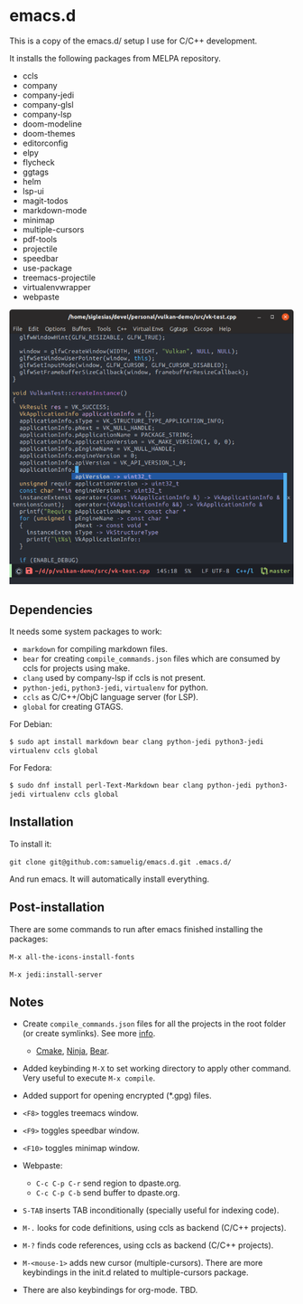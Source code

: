 # emacs.d

This is a copy of the emacs.d/ setup I use for C/C++ development.

It installs the following packages from MELPA repository.

* ccls
* company
* company-jedi
* company-glsl
* company-lsp
* doom-modeline
* doom-themes
* editorconfig
* elpy
* flycheck
* ggtags
* helm
* lsp-ui
* magit-todos
* markdown-mode
* minimap
* multiple-cursors
* pdf-tools
* projectile
* speedbar
* use-package
* treemacs-projectile
* virtualenvwrapper
* webpaste

![Emacs screenshot](https://raw.githubusercontent.com/samuelig/emacs.d/master/emacs-screenshot.png)

## Dependencies

It needs some system packages to work:

* ```markdown``` for compiling markdown files.
* ```bear``` for creating ```compile_commands.json``` files which are consumed by ccls for projects using make.
* ```clang``` used by company-lsp if ccls is not present.
* ```python-jedi```, ```python3-jedi```, ```virtualenv``` for python.
* ```ccls``` as C/C++/ObjC language server (for LSP).
* ```global``` for creating GTAGS.

For Debian:

```
$ sudo apt install markdown bear clang python-jedi python3-jedi virtualenv ccls global
```

For Fedora:

```
$ sudo dnf install perl-Text-Markdown bear clang python-jedi python3-jedi virtualenv ccls global
```

## Installation

To install it:

```git clone git@github.com:samuelig/emacs.d.git .emacs.d/```

And run emacs. It will automatically install everything.

## Post-installation

There are some commands to run after emacs finished installing the packages:

```M-x all-the-icons-install-fonts```

```M-x jedi:install-server```

## Notes

* Create ```compile_commands.json``` files for all the projects in the root folder (or create symlinks). See more [info](https://sarcasm.github.io/notes/dev/compilation-database.html).
   * [Cmake](https://sarcasm.github.io/notes/dev/compilation-database.html#cmake), [Ninja](https://sarcasm.github.io/notes/dev/compilation-database.html#ninja), [Bear](https://sarcasm.github.io/notes/dev/compilation-database.html#bear-and-intercept-build).

* Added keybinding ```M-X``` to set working directory to apply other command. Very useful to execute ```M-x compile```.
* Added support for opening encrypted (*.gpg) files.
* ```<F8>``` toggles treemacs window.
* ```<F9>``` toggles speedbar window.
* ```<F10>``` toggles minimap window.
* Webpaste:
  * ```C-c C-p C-r``` send region to dpaste.org.
  * ```C-c C-p C-b``` send buffer to dpaste.org.
* ```S-TAB``` inserts TAB inconditionally (specially useful for indexing code).
* ```M-.``` looks for code definitions, using ccls as backend (C/C++ projects).
* ```M-?``` finds code references, using ccls as backend (C/C++ projects).
* ```M-<mouse-1>``` adds new cursor (multiple-cursors). There are more keybindings in the init.d related to multiple-cursors package.
* There are also keybindings for org-mode. TBD.
